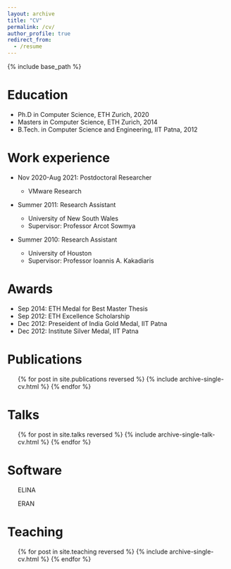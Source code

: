 ```yaml
---
layout: archive
title: "CV"
permalink: /cv/
author_profile: true
redirect_from:
  - /resume
---
```


{% include base_path %}

Education
======
* Ph.D in Computer Science, ETH Zurich, 2020
* Masters in Computer Science, ETH Zurich, 2014
* B.Tech. in Computer Science and Engineering, IIT Patna, 2012


Work experience
======
* Nov 2020-Aug 2021: Postdoctoral Researcher
  * VMware Research
* Summer 2011: Research Assistant
  * University of New South Wales
  * Supervisor: Professor Arcot Sowmya

* Summer 2010: Research Assistant
  * University of Houston
  * Supervisor: Professor Ioannis A. Kakadiaris
  
Awards
=======
* Sep 2014: ETH Medal for Best Master Thesis
* Sep 2012: ETH Excellence Scholarship
* Dec 2012: Preseident of India Gold Medal, IIT Patna
* Dec 2012: Institute Silver Medal, IIT Patna

Publications
======
  <ul>{% for post in site.publications reversed %}
    {% include archive-single-cv.html %}
  {% endfor %}</ul>
  
Talks
======
  <ul>{% for post in site.talks reversed %}
    {% include archive-single-talk-cv.html %}
  {% endfor %}</ul>
  
Software
=======
<ul>
  ELINA <a href="http://elina.ethz.ch/"><i class="fab fa-fw fa-github zoom" aria-hidden="true"></i></a>
</ul>
<ul>
  ERAN <a href="https://github.com/eth-sri/eran"><i class="fab fa-fw fa-github zoom" aria-hidden="true"></i></a>
</ul>

Teaching
======
  <ul>{% for post in site.teaching reversed %}
    {% include archive-single-cv.html %}
  {% endfor %}</ul>
  

